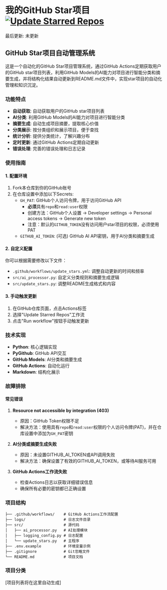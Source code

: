 # 我的GitHub Star项目 [![Update Starred Repos](https://github.com/gandli/github-star-manager/actions/workflows/update_stars.yml/badge.svg)](https://github.com/gandli/github-star-manager/actions/workflows/update_stars.yml)

最后更新: 未更新

## GitHub Star项目自动管理系统

这是一个自动化的GitHub Star项目管理系统，通过GitHub Actions定期获取用户的GitHub star项目列表，利用GitHub Models的AI能力对项目进行智能分类和摘要生成，并将结构化结果自动更新到README.md文件中，实现star项目的自动化管理和知识沉淀。

### 功能特点

- **自动获取**: 自动获取用户的GitHub star项目列表
- **AI分类**: 利用GitHub Models的AI能力对项目进行智能分类
- **摘要生成**: 自动生成项目摘要，提取核心价值
- **分类展示**: 按分类组织和展示项目，便于查找
- **统计分析**: 提供分类统计，了解兴趣分布
- **定时更新**: 通过GitHub Actions定期自动更新
- **错误处理**: 完善的错误处理和日志记录

### 使用指南

#### 1. 配置环境

1. Fork本仓库到你的GitHub账号
2. 在仓库设置中添加以下Secrets:
   - `GH_PAT`: GitHub个人访问令牌，用于访问GitHub API
     - **必须**具有`repo`和`read:user`权限
     - 创建方法：GitHub个人设置 -> Developer settings -> Personal access tokens -> Generate new token
     - 注意：默认的`GITHUB_TOKEN`没有访问用户star项目的权限，必须使用PAT
   - `GITHUB_AI_TOKEN`: (可选) GitHub AI API密钥，用于AI分类和摘要生成

#### 2. 自定义配置

你可以根据需要修改以下文件：

- `.github/workflows/update_stars.yml`: 调整自动更新的时间和频率
- `src/ai_processor.py`: 自定义分类规则和摘要生成逻辑
- `src/update_stars.py`: 调整README生成格式和内容

#### 3. 手动触发更新

1. 在GitHub仓库页面，点击Actions标签
2. 选择"Update Starred Repos"工作流
3. 点击"Run workflow"按钮手动触发更新

### 技术实现

- **Python**: 核心逻辑实现
- **PyGithub**: GitHub API交互
- **GitHub Models**: AI分类和摘要生成
- **GitHub Actions**: 自动化运行
- **Markdown**: 结构化展示

### 故障排除

#### 常见错误

1. **Resource not accessible by integration (403)**
   - 原因：GitHub Token权限不足
   - 解决方法：使用具有`repo`和`read:user`权限的个人访问令牌(PAT)，并在仓库设置中添加为`GH_PAT`密钥

2. **AI分类或摘要生成失败**
   - 原因：未设置GITHUB_AI_TOKEN或API调用失败
   - 解决方法：确保设置了有效的GITHUB_AI_TOKEN，或等待AI服务可用

3. **GitHub Actions工作流失败**
   - 检查Actions日志以获取详细错误信息
   - 确保所有必要的密钥都已正确设置

### 项目结构

```
├── .github/workflows/    # GitHub Actions工作流配置
├── logs/                 # 日志文件目录
├── src/                  # 源代码
│   ├── ai_processor.py   # AI处理模块
│   ├── logging_config.py # 日志配置
│   └── update_stars.py   # 主程序
├── .env.example          # 环境变量示例
├── .gitignore            # Git忽略文件
└── README.md             # 项目文档
```

### 项目分类

[项目列表将在这里自动生成]